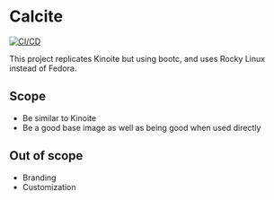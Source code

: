 # Calcite

[![CI/CD](https://github.com/CalciteAuthors/calcite/actions/workflows/ci-cd.yml/badge.svg)](https://github.com/CalciteAuthors/calcite/actions/workflows/ci-cd.yml)

This project replicates Kinoite but using bootc, and uses Rocky Linux instead of Fedora.

## Scope

- Be similar to Kinoite
- Be a good base image as well as being good when used directly

## Out of scope

- Branding
- Customization
